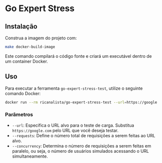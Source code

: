 
# Go Expert Stress

## Instalação


Construa a imagem do projeto com:

```bash
make docker-build-image 
```

Este comando compilará o código fonte e criará um executável dentro de um container Docker.

## Uso

Para executar a ferramenta `go-expert-stress-test`, utilize o seguinte comando Docker:

```bash
docker run --rm ricanalista/go-expert-stress-test --url=https://google.com --requests=100 --concurrency=20
```

### Parâmetros

- `--url`: Especifica o URL alvo para o teste de carga. Substitua `https://google.com` pelo URL que você deseja testar.
- `--requests`: Define o número total de requisições a serem feitas ao URL alvo.
- `--concurrency`: Determina o número de requisições a serem feitas em paralelo, ou seja, o número de usuários simulados acessando o URL simultaneamente.


